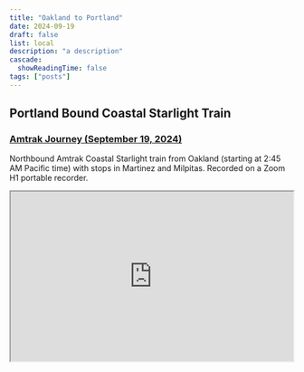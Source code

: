 ```yaml
---
title: "Oakland to Portland"
date: 2024-09-19
draft: false
list: local
description: "a description"
cascade:
  showReadingTime: false
tags: ["posts"]
---
```


<h2>Portland Bound Coastal Starlight Train</h2>
<h3><a href="https://aporee.org/maps/?loc=65654&amp;m=satellite">Amtrak Journey (September 19, 2024)</a></h3>
<p>Northbound Amtrak Coastal Starlight train from Oakland (starting at 2:45 AM Pacific time) with stops in Martinez and Milpitas. Recorded on a Zoom H1 portable recorder.</p>
<p><iframe width="500" height="300" src="https://aporee.org/maps/work/export/?loc=65654&amp;m=satellite"></iframe></p>